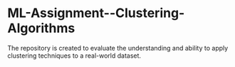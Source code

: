 # ML-Assignment--Clustering-Algorithms
The repository is created to evaluate the understanding and ability to apply clustering techniques to a real-world dataset.
